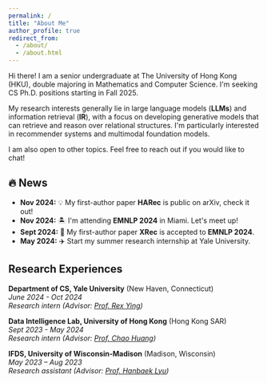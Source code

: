 ```yaml
---
permalink: /
title: "About Me"
author_profile: true
redirect_from: 
  - /about/
  - /about.html
---
```

Hi there! I am a senior undergraduate at The University of Hong Kong (HKU), double majoring in Mathematics and Computer Science. I'm seeking CS Ph.D. positions starting in Fall 2025.

My research interests generally lie in large language models (**LLMs**) and information retrieval (**IR**), with a focus on developing generative models that can retrieve and reason over relational structures. I'm particularly interested in recommender systems and multimodal foundation models.

I am also open to other topics. Feel free to reach out if you would like to chat!

<!-- Feel free to reach out if you'd like to brainstorm ideas, discuss potential projects, or just geek out about the latest developments in our field. I'm open to other related areas as well. -->

🔥 News
-------

* **Nov 2024:** 💡 My first-author paper **HARec** is public on arXiv, check it out!
* **Nov 2024:** 🏝️ I'm attending **EMNLP 2024** in Miami. Let's meet up!
* **Sept 2024:** 🎉 My first-author paper **XRec** is accepted to **EMNLP 2024**.
* **May 2024:** ✈️ Start my summer research internship at Yale University.

Research Experiences
--------------------

**Department of CS, Yale University** (New Haven, Connecticut)\
*June 2024 - Oct 2024*\
*Research intern (Advisor: [Prof. Rex Ying](https://www.cs.yale.edu/homes/ying-rex/))*

**Data Intelligence Lab, University of Hong Kong** (Hong Kong SAR)\
*Sept 2023 - May 2024*\
*Research intern (Advisor: [Prof. Chao Huang](https://sites.google.com/view/chaoh))*

**IFDS, University of Wisconsin-Madison** (Madison, Wisconsin)\
*May 2023 – Aug 2023*\
*Research assistant (Advisor: [Prof. Hanbaek Lyu](https://hanbaeklyu.com))*
